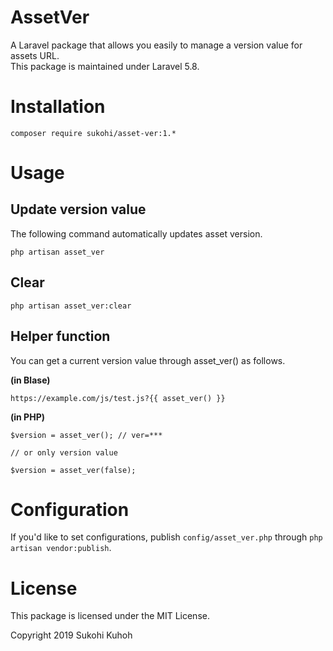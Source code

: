 # AssetVer
A Laravel package that allows you easily to manage a version value for assets URL.  
This package is maintained under Laravel 5.8.

# Installation  

    composer require sukohi/asset-ver:1.*

# Usage

## Update version value

The following command automatically updates asset version.


    php artisan asset_ver
    
## Clear 

    php artisan asset_ver:clear    

## Helper function

You can get a current version value through asset_ver() as follows.

**(in Blase)**  

    https://example.com/js/test.js?{{ asset_ver() }}

**(in PHP)**  

    $version = asset_ver(); // ver=***
    
    // or only version value
    
    $version = asset_ver(false);
    
# Configuration

If you'd like to set configurations, publish `config/asset_ver.php` through `php artisan vendor:publish`.

# License

This package is licensed under the MIT License.

Copyright 2019 Sukohi Kuhoh